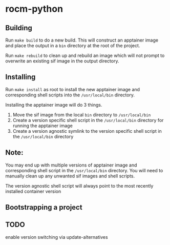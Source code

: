 # rocm-python

## Building
Run `make build` to do a new build. This will construct an apptainer image and place the output in a `bin` directory at the root of the project.

Run `make rebuild` to clean up and rebuild an image which will not prompt to overwrite an existing sif image in the output directory.

## Installing
Run `make install` as root to install the new apptainer image and corresponding shell scripts into the `/usr/local/bin` directory.

Installing the apptainer image will do 3 things.
1. Move the sif image from the local `bin` directory to `/usr/local/bin`
2. Create a version specific shell script in the `/usr/local/bin` directory for running the apptainer image
3. Create a version agnostic symlink to the version specific shell script in the `/usr/local/bin` directory

## Note:
You may end up with multiple versions of apptainer image and corresponding shell script in the `/usr/local/bin` directory.
You will need to manually clean up any unwanted sif images and shell scripts.

The version agnostic shell script will always point to the most recently installed container version

## Bootstrapping a project


## TODO
enable version switching via update-alternatives

